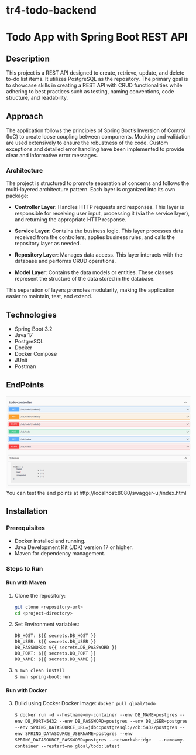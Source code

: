 # tr4-todo-backend

# Todo App with Spring Boot REST API
## Description
This project is a REST API designed to create, retrieve, update, and delete to-do list items. It utilizes PostgreSQL as the repository. The primary goal is to showcase skills in creating a REST API with CRUD functionalities while adhering to best practices such as testing, naming conventions, code structure, and readability.

## Approach
The application follows the principles of Spring Boot’s Inversion of Control (IoC) to create loose coupling between components. Mocking and validation are used extensively to ensure the robustness of the code. Custom exceptions and detailed error handling have been implemented to provide clear and informative error messages.

### Architecture
The project is structured to promote separation of concerns and follows the multi-layered architecture pattern. Each layer is organized into its own package:

- **Controller Layer**: Handles HTTP requests and responses. This layer is responsible for receiving user input, processing it (via the service layer), and returning the appropriate HTTP response. 

- **Service Layer**: Contains the business logic. This layer processes data received from the controllers, applies business rules, and calls the repository layer as needed.

- **Repository Layer**: Manages data access. This layer interacts with the database and performs CRUD operations. 

- **Model Layer**: Contains the data models or entities. These classes represent the structure of the data stored in the database. 

This separation of layers promotes modularity, making the application easier to maintain, test, and extend.

## Technologies
- Spring Boot 3.2
- Java 17
- PostgreSQL
- Docker
- Docker Compose
- JUnit
- Postman

## EndPoints
  ![Swagger documentation](./Swagger-Endpoints.png)
  You can test the end points at http://localhost:8080/swagger-ui/index.html

## Installation

### Prerequisites

- Docker installed and running.
- Java Development Kit (JDK) version 17 or higher.
- Maven for dependency management.

### Steps to Run

#### Run with Maven

1. Clone the repository:

   ```bash
   git clone <repository-url>
   cd <project-directory>
   ```
   
2. Set Environment variables:
   ```env
   DB_HOST: ${{ secrets.DB_HOST }}
   DB_USER: ${{ secrets.DB_USER }}
   DB_PASSWORD: ${{ secrets.DB_PASSWORD }}
   DB_PORT: ${{ secrets.DB_PORT }}
   DB_NAME: ${{ secrets.DB_NAME }}

3. ```bash
   $ mvn clean install
   $ mvn spring-boot:run
   ```
   
#### Run with Docker

3. Build using Docker
    Docker image: `docker pull gloal/todo`
    
    `$ docker run -d --hostname=my-container --env DB_NAME=postgres --env DB_PORT=5432 --env DB_PASSWORD=postgres --env DB_USER=postgres --env SPRING_DATASOURCE_URL=jdbc:postgresql://db:5432/postgres --env SPRING_DATASOURCE_USERNAME=postgres --env SPRING_DATASOURCE_PASSWORD=postgres --network=bridge   --name=my-container --restart=no gloal/todo:latest
  `
